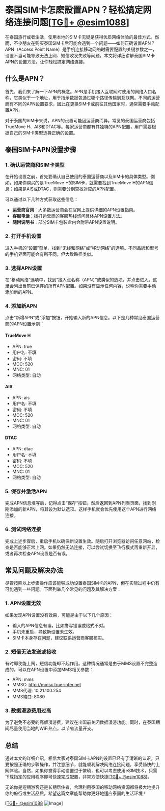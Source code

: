 # 泰国SIM卡怎麽設置APN？轻松搞定网络连接问题[[TG💪+ @esim1088](https://t.me/s/esim1088)]

在泰国旅行或者生活，使用本地的SIM卡无疑是获得优质网络体验的最佳方式。然而，不少朋友在购买泰国SIM卡后可能会遇到一个问题——如何正确设置APN？APN（Access Point Name）是手机连接移动网络时需要配置的关键参数之一，设置不当可能导致无法上网、短信收发失败等问题。本文将详细讲解泰国SIM卡APN的设置方法，让你轻松搞定网络连接。

## 什么是APN？

首先，我们来了解一下APN的概念。APN是手机接入互联网时使用的网络入口名称，它类似于一个地址，用于指示数据包通过哪个路径传输到互联网。不同的运营商有不同的APN设置要求，因此在更换SIM卡或前往其他国家时，通常需要手动配置APN。

对于泰国的SIM卡来说，APN的设置可能因运营商而异。常见的泰国运营商包括TrueMove H、AIS和DTAC等。每家运营商都有其独特的APN配置，用户需要根据自己的SIM卡类型选择正确的设置。

## 泰国SIM卡APN设置步骤

### 1. 确认运营商和SIM卡类型

在开始设置之前，首先要确认自己使用的泰国运营商以及SIM卡的具体类型。例如，如果你购买的是TrueMove H的SIM卡，就需要找到TrueMove H的APN信息；如果是AIS或DTAC，则需要分别查找对应的APN配置。

可以通过以下几种方式获取这些信息：
- **运营商官网**：大多数运营商会在官网上提供详细的APN设置指南。
- **客服电话**：拨打运营商的客服热线询问具体APN设置方法。
- **随附说明书**：部分SIM卡包装盒内会附带APN设置说明。

### 2. 打开手机设置

进入手机的“设置”菜单，找到“无线和网络”或“移动网络”的选项。不同品牌和型号的手机界面可能会有所不同，但大致路径类似。

### 3. 选择APN设置

在“移动网络”选项中，找到“接入点名称（APN）”或类似的选项，并点击进入。这里会列出当前已保存的所有APN配置。如果没有显示任何内容，说明你需要手动添加新的APN。

### 4. 添加新APN

点击“新增APN”或“添加”按钮，开始输入新的APN信息。以下是几种常见泰国运营商的APN设置示例：

#### TrueMove H
- APN: true
- 用户名: 不填
- 密码: 不填
- MCC: 520
- MNC: 01
- 网络类型: 自动

#### AIS
- APN: ais
- 用户名: 不填
- 密码: 不填
- MCC: 520
- MNC: 01
- 网络类型: 自动

#### DTAC
- APN: dtac
- 用户名: 不填
- 密码: 不填
- MCC: 520
- MNC: 01
- 网络类型: 自动

### 5. 保存并激活APN

完成APN信息填写后，记得点击“保存”按钮。然后返回到APN列表页面，找到刚刚添加的新APN，将其设为默认选项。这样手机就会优先使用这个APN进行网络连接。

### 6. 测试网络连接

完成上述步骤后，重启手机以确保新设置生效。随后打开浏览器访问任意网站，检查是否能够正常上网。如果仍然无法连接，可以尝试切换至飞行模式再重新开启，或者再次检查APN设置是否有误。

## 常见问题及解决办法

尽管按照以上步骤操作应该能够成功设置泰国SIM卡的APN，但在实际过程中仍有可能遇到一些问题。下面列举几个常见的问题及其解决方案：

### 1. APN设置无效

如果发现APN设置没有效果，可能是由于以下几个原因：
- 输入的APN信息有误，比如拼写错误或格式不对。
- 手机未重启，导致新设置未生效。
- SIM卡本身存在问题，建议联系运营商客服核实。

### 2. 短信无法发送或接收

有时即使能上网，短信功能却不起作用。这种情况通常是由于MMS设置不完整造成的。可以在APN设置中添加MMS相关参数：
- APN: mms
- MMSC: http://mmsc.true-inter.net
- MMS代理: 10.21.100.254
- MMS端口: 8080

### 3. 数据漫游费用过高

为了避免不必要的高额漫游费，建议在出国前关闭数据漫游功能。同时，在泰国期间尽量使用当地的WiFi热点，以节省流量开支。

## 总结

通过本文的详细介绍，相信大家对泰国SIM卡APN的设置已经有了清晰的认识。只要按照正确的步骤操作，并注意细节，就能顺利解决网络连接问题，享受畅快的上网体验。当然，如果你觉得手动设置过于繁琐，也可以考虑使用eSIM技术，只需下载指定的应用程序即可快速完成配置，非常方便快捷[[TG💪+ @esim1088](https://t.me/s/esim1088)]。

无论你是短期游客还是长期居住者，合理利用泰国的移动网络资源都将极大地提升你的旅行或生活品质。希望这篇文章能帮助你更好地适应泰国的生活环境！

[[TG💪+ @esim1088](https://t.me/s/esim1088) ![Image](https://i.postimg.cc/4NQfJmqS/Snipaste-2025-05-13-00-14-12.png)]